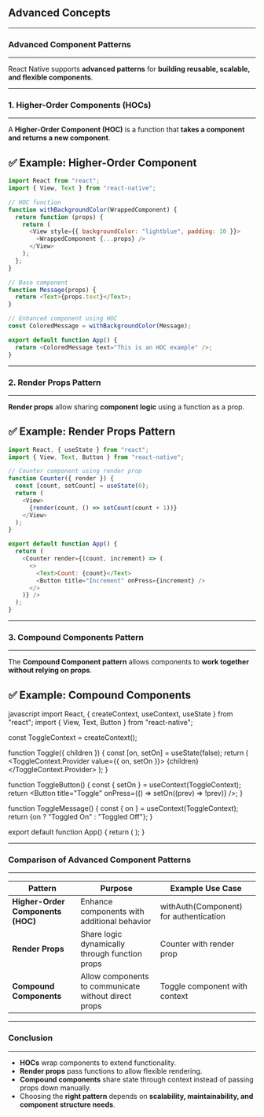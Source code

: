 ## **Advanced Concepts**
---
### **Advanced Component Patterns**
---
React Native supports **advanced patterns** for **building reusable, scalable, and flexible components**.

---
### **1. Higher-Order Components (HOCs)**
---
A **Higher-Order Component (HOC)** is a function that **takes a component and returns a new component**.

✅ **Example: Higher-Order Component**
---
```javascript
import React from "react";
import { View, Text } from "react-native";

// HOC function
function withBackgroundColor(WrappedComponent) {
  return function (props) {
    return (
      <View style={{ backgroundColor: "lightblue", padding: 10 }}>
        <WrappedComponent {...props} />
      </View>
    );
  };
}

// Base component
function Message(props) {
  return <Text>{props.text}</Text>;
}

// Enhanced component using HOC
const ColoredMessage = withBackgroundColor(Message);

export default function App() {
  return <ColoredMessage text="This is an HOC example" />;
}
```

---
### **2. Render Props Pattern**
---
**Render props** allow sharing **component logic** using a function as a prop.

✅ **Example: Render Props Pattern**
---

```javascript
import React, { useState } from "react";
import { View, Text, Button } from "react-native";

// Counter component using render prop
function Counter({ render }) {
  const [count, setCount] = useState(0);
  return (
    <View>
      {render(count, () => setCount(count + 1))}
    </View>
  );
}

export default function App() {
  return (
    <Counter render={(count, increment) => (
      <>
        <Text>Count: {count}</Text>
        <Button title="Increment" onPress={increment} />
      </>
    )} />
  );
}
```

---
### **3. Compound Components Pattern**
---
The **Compound Component pattern** allows components to **work together without relying on props**.

✅ **Example: Compound Components**
---
javascript
import React, { createContext, useContext, useState } from "react";
import { View, Text, Button } from "react-native";

const ToggleContext = createContext();

function Toggle({ children }) {
  const [on, setOn] = useState(false);
  return (
    <ToggleContext.Provider value={{ on, setOn }}>
      {children}
    </ToggleContext.Provider>
  );
}

function ToggleButton() {
  const { setOn } = useContext(ToggleContext);
  return <Button title="Toggle" onPress={() => setOn((prev) => !prev)} />;
}

function ToggleMessage() {
  const { on } = useContext(ToggleContext);
  return <Text>{on ? "Toggled On" : "Toggled Off"}</Text>;
}

export default function App() {
  return (
    <Toggle>
      <ToggleMessage />
      <ToggleButton />
    </Toggle>
  );
}

---
### **Comparison of Advanced Component Patterns**
---
<table class="notesTable">
    <thead>
        <tr class="tableHeader">
            <th class="tableCellHeader">Pattern</th>
            <th class="tableCellHeader">Purpose</th>
            <th class="tableCellHeader">Example Use Case</th>
        </tr>
    </thead>
    <tbody>
        <tr class="tableRow">
            <td class="tableCell"><strong>Higher-Order Components (HOC)</strong></td>
            <td class="tableCell">Enhance components with additional behavior</td>
            <td class="tableCell"><span class="codeSnip">withAuth(Component)</span> for authentication</td>
        </tr>
        <tr class="tableRow">
            <td class="tableCell"><strong>Render Props</strong></td>
            <td class="tableCell">Share logic dynamically through function props</td>
            <td class="tableCell"><span class="codeSnip">Counter with render prop</span></td>
        </tr>
        <tr class="tableRow">
            <td class="tableCell"><strong>Compound Components</strong></td>
            <td class="tableCell">Allow components to communicate without direct props</td>
            <td class="tableCell"><span class="codeSnip">Toggle component with context</span></td>
        </tr>
    </tbody>
</table>

---
### **Conclusion**
---
- **HOCs** wrap components to extend functionality.  
- **Render props** pass functions to allow flexible rendering.  
- **Compound components** share state through context instead of passing props down manually.  
- Choosing the **right pattern** depends on **scalability, maintainability, and component structure needs**.
